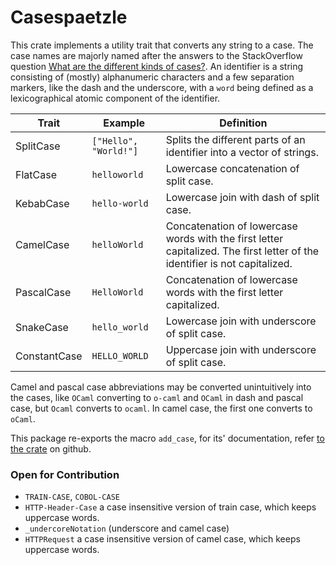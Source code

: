 # Casespaetzle

This crate implements a utility trait that converts any string to a case. The case names are majorly named after the answers to the StackOverflow question [What are the different kinds of cases?](https://stackoverflow.com/questions/17326185/what-are-the-different-kinds-of-cases). An identifier is a string consisting of (mostly) alphanumeric characters and a few separation markers, like the dash and the underscore, with a `word` being defined as a lexicographical atomic component of the identifier.

| Trait | Example | Definition
|-|-|-|
| SplitCase | `["Hello", "World!"]` | Splits the different parts of an identifier into a vector of strings.
| FlatCase | `helloworld` | Lowercase concatenation of split case.
| KebabCase | `hello-world` | Lowercase join with dash of split case.
| CamelCase | `helloWorld` | Concatenation of lowercase words with the first letter capitalized. The first letter of the identifier is not capitalized.
| PascalCase | `HelloWorld` | Concatenation of lowercase words with the first letter capitalized.
| SnakeCase | `hello_world` | Lowercase join with underscore of split case.
| ConstantCase | `HELLO_WORLD` | Uppercase join with underscore of split case.

Camel and pascal case abbreviations may be converted unintuitively into the cases, like `OCaml` converting to `o-caml` and `OCaml` in dash and pascal case, but `Ocaml` converts to `ocaml`. In camel case, the first one converts to `oCaml`.

This package re-exports the macro `add_case`, for its' documentation, refer [to the crate](https://github.com/Anatoly03/casespaetzle/tree/master/casespaetzle-macro) on github.

### Open for Contribution

- `TRAIN-CASE`, `COBOL-CASE`
- `HTTP-Header-Case` a case insensitive version of train case, which keeps uppercase words.
- `_undercoreNotation` (underscore and camel case)
- `HTTPRequest` a case insensitive version of camel case, which keeps uppercase words.
